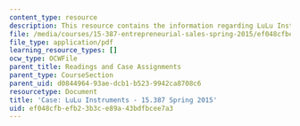 ```yaml
---
content_type: resource
description: This resource contains the information regarding LuLu Instruments.
file: /media/courses/15-387-entrepreneurial-sales-spring-2015/ef048cfbefb23b3ce89a43bdfbcee7a3_MIT15_387S15_LuLu_Instrum.pdf
file_type: application/pdf
learning_resource_types: []
ocw_type: OCWFile
parent_title: Readings and Case Assignments
parent_type: CourseSection
parent_uid: d0844964-93ae-dcb1-b523-9942ca8708c6
resourcetype: Document
title: 'Case: LuLu Instruments - 15.387 Spring 2015'
uid: ef048cfb-efb2-3b3c-e89a-43bdfbcee7a3
---
```

